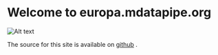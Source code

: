 # Welcome to europa.mdatapipe.org


![Alt text](/TED/docs_by_country.png?raw=true "Optional Title")

The source for this site is available on [github] .

[github]: https://github.com/mdatapipe/europa

